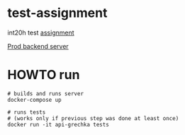 # test-assignment
int20h test [assignment](https://mcusercontent.com/a90be75a5d6a2bb92a394e975/files/58c87f07-4fd7-4ec9-9119-456d8558f0b3/web_task.pdf) 

[Prod backend server](https://api-grechka.ml/)

# HOWTO run

```
# builds and runs server
docker-compose up 

# runs tests
# (works only if previous step was done at least once)
docker run -it api-grechka tests
```
